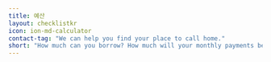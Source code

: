 ```yaml
---
title: 예산
layout: checklistkr
icon: ion-md-calculator
contact-tag: "We can help you find your place to call home."
short: "How much can you borrow? How much will your monthly payments be?"
---
```

